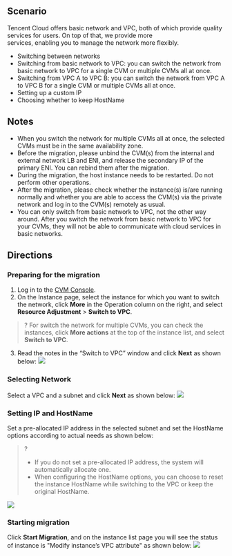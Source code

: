 ## Scenario

Tencent Cloud offers basic network and VPC, both of which provide quality services for users. On top of that, we provide more  
services, enabling you to manage the network more flexibly.
- Switching between networks
 - Switching from basic network to VPC: you can switch the network from basic network to VPC for a single CVM or multiple CVMs all at once.
 - Switching from VPC A to VPC B: you can switch the network from VPC A to VPC B for a single CVM or multiple CVMs all at once.
- Setting up a custom IP
- Choosing whether to keep HostName

## Notes

- When you switch the network for multiple CVMs all at once, the selected CVMs must be in the same availability zone.
- Before the migration, please unbind the CVM(s) from the internal and external network LB and ENI, and release the secondary IP of the primary ENI. You can rebind them after the migration.
- During the migration, the host instance needs to be restarted. Do not perform other operations.
- After the migration, please check whether the instance(s) is/are running normally and whether you are able to access the CVM(s) via the private network and log in to the CVM(s) remotely as usual.
- You can only switch from basic network to VPC, not the other way around. After you switch the network from basic network to VPC for your CVMs, they will not be able to communicate with cloud services in basic networks.

## Directions

### Preparing for the migration

1. Log in to the [CVM Console](https://console.cloud.tencent.com/cvm/index).
2. On the Instance page, select the instance for which you want to switch the network, click **More** in the Operation column on the right, and select **Resource Adjustment** > **Switch to VPC**.
>? For switch the network for multiple CVMs, you can check the instances, click **More actions** at the top of the instance list, and select **Switch to VPC**.
3. Read the notes in the “Switch to VPC” window and click **Next** as shown below:
![](https://main.qcloudimg.com/raw/64ad4db92639331635932ae3e6a946b8.png)

### Selecting Network

Select a VPC and a subnet and click **Next** as shown below:
![](https://main.qcloudimg.com/raw/441e84b25194f08227877ab9e8484d74.png)

### Setting IP and HostName

Set a pre-allocated IP address in the selected subnet and set the HostName options according to actual needs as shown below:
>? 
> - If you do not set a pre-allocated IP address, the system will automatically allocate one.
> - When configuring the HostName options, you can choose to reset the instance HostName while switching to the VPC or keep the original HostName.
> 
![](https://main.qcloudimg.com/raw/ac5b09920e921c5f0ef41b5be3279533.png)

### Starting migration

Click **Start Migration**, and on the instance list page you will see the status of instance is "Modify instance’s VPC attribute" as shown below:
![](https://main.qcloudimg.com/raw/93a735427d58ad2867d857740fe4953f.png)





